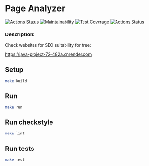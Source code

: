 # Page Analyzer

[![Actions Status](https://github.com/bsa2609/java-project-72/actions/workflows/main.yml/badge.svg)](https://github.com/bsa2609/java-project-72/actions)
[![Maintainability](https://api.codeclimate.com/v1/badges/25a956ea201bb7f18096/maintainability)](https://codeclimate.com/github/bsa2609/java-project-72/maintainability)
[![Test Coverage](https://api.codeclimate.com/v1/badges/25a956ea201bb7f18096/test_coverage)](https://codeclimate.com/github/bsa2609/java-project-72/test_coverage)
[![Actions Status](https://github.com/bsa2609/java-project-72/actions/workflows/hexlet-check.yml/badge.svg)](https://github.com/bsa2609/java-project-72/actions)

### Description:
Check websites for SEO suitability for free:

https://java-project-72-482a.onrender.com

## Setup

```bash
make build
```

## Run

```bash
make run
```

## Run checkstyle

```bash
make lint
```

## Run tests

```bash
make test
```

